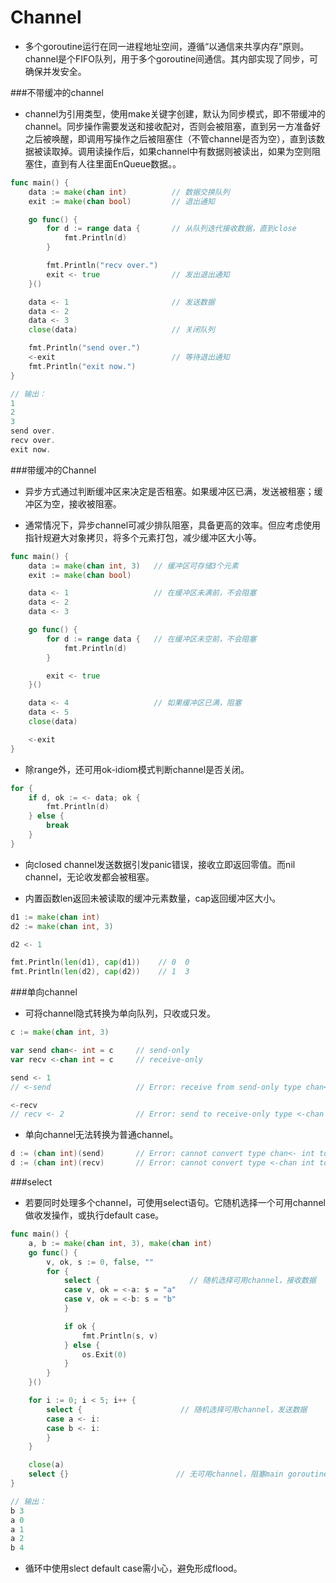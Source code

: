 
Channel
=========

- 多个goroutine运行在同一进程地址空间，遵循“以通信来共享内存”原则。channel是个FIFO队列，用于多个goroutine间通信。其内部实现了同步，可确保并发安全。

###不带缓冲的channel
- channel为引用类型，使用make关键字创建，默认为同步模式，即不带缓冲的channel。同步操作需要发送和接收配对，否则会被阻塞，直到另一方准备好之后被唤醒，即调用写操作之后被阻塞住（不管channel是否为空），直到该数据被读取掉。调用读操作后，如果channel中有数据则被读出，如果为空则阻塞住，直到有人往里面EnQueue数据。。

```go
func main() {
    data := make(chan int)          // 数据交换队列
    exit := make(chan bool)         // 退出通知

    go func() {
        for d := range data {       // 从队列迭代接收数据，直到close
            fmt.Println(d)
        }

        fmt.Println("recv over.")
        exit <- true                // 发出退出通知
    }()

    data <- 1                       // 发送数据
    data <- 2
    data <- 3
    close(data)                     // 关闭队列

    fmt.Println("send over.")
    <-exit                          // 等待退出通知
    fmt.Println("exit now.")
}

// 输出：
1
2
3
send over.
recv over.
exit now.
```

###带缓冲的Channel
- 异步方式通过判断缓冲区来决定是否租塞。如果缓冲区已满，发送被租塞；缓冲区为空，接收被阻塞。

- 通常情况下，异步channel可减少排队阻塞，具备更高的效率。但应考虑使用指针规避大对象拷贝，将多个元素打包，减少缓冲区大小等。

```go
func main() {
    data := make(chan int, 3)   // 缓冲区可存储3个元素
    exit := make(chan bool)

    data <- 1                   // 在缓冲区未满前，不会阻塞
    data <- 2
    data <- 3

    go func() {
        for d := range data {   // 在缓冲区未空前，不会阻塞
            fmt.Println(d)
        }

        exit <- true
    }()

    data <- 4                   // 如果缓冲区已满，阻塞
    data <- 5
    close(data)

    <-exit
}
```

- 除range外，还可用ok-idiom模式判断channel是否关闭。

```go
for {
    if d, ok := <- data; ok {
        fmt.Println(d)
    } else {
        break
    }
}
```

- 向closed channel发送数据引发panic错误，接收立即返回零值。而nil channel，无论收发都会被租塞。

- 内置函数len返回未被读取的缓冲元素数量，cap返回缓冲区大小。

```go
d1 := make(chan int)
d2 := make(chan int, 3)

d2 <- 1

fmt.Println(len(d1), cap(d1))    // 0  0
fmt.Println(len(d2), cap(d2))    // 1  3
```

###单向channel
- 可将channel隐式转换为单向队列，只收或只发。

```go
c := make(chan int, 3)

var send chan<- int = c     // send-only
var recv <-chan int = c     // receive-only

send <- 1
// <-send                   // Error: receive from send-only type chan<- int

<-recv
// recv <- 2                // Error: send to receive-only type <-chan int
```

- 单向channel无法转换为普通channel。

```go
d := (chan int)(send)       // Error: cannot convert type chan<- int to type chan int
d := (chan int)(recv)       // Error: cannot convert type <-chan int to type chan int
```

###select
- 若要同时处理多个channel，可使用select语句。它随机选择一个可用channel做收发操作，或执行default case。

```go
func main() {
    a, b := make(chan int, 3), make(chan int)
    go func() {
        v, ok, s := 0, false, ""
        for {
            select {                    // 随机选择可用channel，接收数据
            case v, ok = <-a: s = "a"
            case v, ok = <-b: s = "b"
            }

            if ok {
                fmt.Println(s, v)
            } else {
                os.Exit(0)
            }
        }
    }()

    for i := 0; i < 5; i++ {
        select {                      // 随机选择可用channel，发送数据
        case a <- i:
        case b <- i:
        }
    }

    close(a)
    select {}                        // 无可用channel，阻塞main goroutine
}

// 输出：
b 3
a 0
a 1
a 2
b 4
```
- 循环中使用slect default case需小心，避免形成flood。
